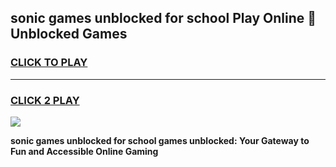 
## sonic games unblocked for school Play Online 👋 Unblocked Games
<h3>
<a href="https://premium.freeplayer.one?title=sonic_games_unblocked_for_school&ref=19F">CLICK TO PLAY</a></h3>
<hr>

<h3>
<a href="https://premium.freeplayer.one?title=sonic_games_unblocked_for_school&ref=19F">CLICK 2 PLAY</a>
  
</h3>

<a href="https://premium.freeplayer.one?title=sonic_games_unblocked_for_school&ref=19F"><img src="https://clearcache.store/games.png"></a>


**sonic games unblocked for school games unblocked: Your Gateway to Fun and Accessible Online Gaming**
